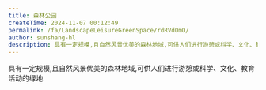 ```yaml
---
title: 森林公园
createTime: 2024-11-07 00:12:49
permalink: /fa/LandscapeLeisureGreenSpace/rdRVdOmO/
author: sunshang-hl
description: 具有一定规模,且自然风景优美的森林地域,可供人们进行游憩或科学、文化、教育活动的绿地
---
```


具有一定规模,且自然风景优美的森林地域,可供人们进行游憩或科学、文化、教育活动的绿地